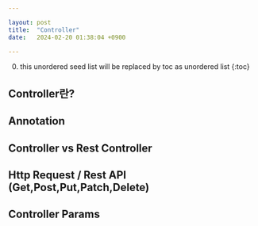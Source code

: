 ```yaml
---

layout: post
title:  "Controller"
date:   2024-02-20 01:38:04 +0900

---
```


0. this unordered seed list will be replaced by toc as unordered list
{:toc}

## Controller란?

## Annotation

## Controller vs Rest Controller

## Http Request / Rest API (Get,Post,Put,Patch,Delete)

## Controller Params






